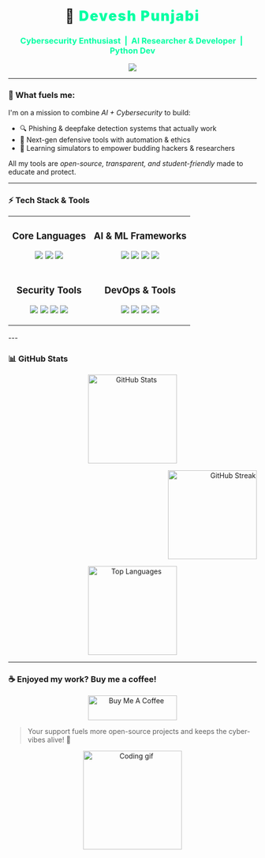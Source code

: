 <h1 align="center" style="font-weight: 900; letter-spacing: 2px;">
  👾 <span style="color:#00FFA3;">Devesh Punjabi</span>
</h1>

<h3 align="center" style="color:#00FFA3;">
  Cybersecurity Enthusiast &nbsp;|&nbsp; AI Researcher & Developer &nbsp;|&nbsp; Python Dev
</h3>

<p align="center">
  <img src="https://readme-typing-svg.demolab.com/?lines=Building%20AI%20against%20threats...;Scanning%20cyberspace...&font=Fira+Code&center=true&width=440&height=45&color=00FFAA&vCenter=true&size=22">
</p>


---

### 🧠 What fuels me:

I'm on a mission to combine *AI + Cybersecurity* to build:

- 🔍 Phishing & deepfake detection systems that actually work  
- 🔐 Next-gen defensive tools with automation & ethics  
- 🧪 Learning simulators to empower budding hackers & researchers  

All my tools are *open-source, transparent, and student-friendly* made to educate and protect.

---

### ⚡ Tech Stack & Tools

<table align="center"> <tr> <td align="center"> <h3>Core Languages</h3> <p> <img src="https://img.shields.io/badge/Python-3776AB?style=for-the-badge&logo=python&logoColor=white"/> <img src="https://img.shields.io/badge/Bash-4EAA25?style=for-the-badge&logo=gnu-bash&logoColor=white"/> <img src="https://img.shields.io/badge/SQL-4479A1?style=for-the-badge&logo=mysql&logoColor=white"/> </p> </td> <td align="center"> <h3>AI & ML Frameworks</h3> <p> <img src="https://img.shields.io/badge/PyTorch-EE4C2C?style=for-the-badge&logo=pytorch&logoColor=white"/> <img src="https://img.shields.io/badge/TensorFlow-FF6F00?style=for-the-badge&logo=tensorflow&logoColor=white"/> <img src="https://img.shields.io/badge/scikit--learn-F7931E?style=for-the-badge&logo=scikit-learn&logoColor=white"/> <img src="https://img.shields.io/badge/Gradio-F53900?style=for-the-badge&logo=gradio&logoColor=white"/> </p> </td> </tr> <tr> <td align="center"> <h3>Security Tools</h3> <p> <img src="https://img.shields.io/badge/Wireshark-1679A7?style=for-the-badge&logo=wireshark&logoColor=white"/> <img src="https://img.shields.io/badge/Metasploit-E34F26?style=for-the-badge&logo=metasploit&logoColor=white"/> <img src="https://img.shields.io/badge/Burp_Suite-FF6633?style=for-the-badge&logo=burp-suite&logoColor=white"/> <img src="https://img.shields.io/badge/Kali_Linux-557C94?style=for-the-badge&logo=kali-linux&logoColor=white"/> </p> </td> <td align="center"> <h3>DevOps & Tools</h3> <p> <img src="https://img.shields.io/badge/Git-F05032?style=for-the-badge&logo=git&logoColor=white"/> <img src="https://img.shields.io/badge/Docker-2496ED?style=for-the-badge&logo=docker&logoColor=white"/> <img src="https://img.shields.io/badge/VS_Code-007ACC?style=for-the-badge&logo=visual-studio-code&logoColor=white"/> <img src="https://img.shields.io/badge/Linux-FCC624?style=for-the-badge&logo=linux&logoColor=black"/> </p> </td> </tr> </table>
---

### 📊 GitHub Stats

<p align="center">
  <img src="https://github-readme-stats.vercel.app/api?username=deveshpunjabi&show_icons=true&theme=radical&bg_color=0D1117&title_color=00FFA3&icon_color=00FFA3&text_color=FFFFFF&border_color=00FFA3" alt="GitHub Stats" height="180"/>
<p/>
<p align="right">
  <img src="https://github-readme-streak-stats.herokuapp.com/?user=deveshpunjabi&theme=radical&stroke=0D1117&ring=00FFA3&fire=00FFA3&currStreakLabel=00FFA3&border=00FFA3" alt="GitHub Streak" height="180"/>
</p>
<p align="center">
  <img src="https://github-readme-stats.vercel.app/api/top-langs/?username=deveshpunjabi&layout=compact&theme=radical&bg_color=0D1117&title_color=00FFA3&text_color=FFFFFF&border_color=00FFA3" alt="Top Languages" height="180"/>
</p>

---

### ☕ Enjoyed my work? Buy me a coffee!

<p align="center">
  <a href="https://buymeacoffee.com/deveshpunjabi" target="_blank">
    <img src="https://cdn.buymeacoffee.com/buttons/v2/default-yellow.png" alt="Buy Me A Coffee" style="height: 50px; width: 180px;" />
  </a>
</p>

> Your support fuels more open-source projects and keeps the cyber-vibes alive! 🙌

<div align="center">
  <img src="https://media.giphy.com/media/ZEB6yFbLnhyQf7g3hn/giphy.gif" alt="Coding gif" width="200px" />
</div>

